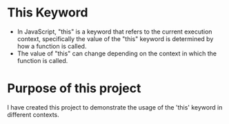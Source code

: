 # This Keyword
- In JavaScript, "this" is a keyword that refers to the current execution context, specifically the value of the "this" keyword is determined by how a function is called.
- The value of "this" can change depending on the context in which the function is called.

# Purpose of this project
I have created this project to demonstrate the usage of the 'this' keyword in different contexts.